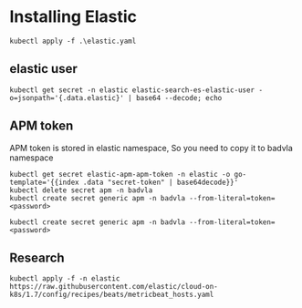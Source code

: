 # Installing Elastic
```
kubectl apply -f .\elastic.yaml
```


## elastic user
```
kubectl get secret -n elastic elastic-search-es-elastic-user -o=jsonpath='{.data.elastic}' | base64 --decode; echo
```

## APM token

APM token is stored in elastic namespace,
So you need to copy it to badvla namespace

```
kubectl get secret elastic-apm-apm-token -n elastic -o go-template='{{index .data "secret-token" | base64decode}}'
kubectl delete secret apm -n badvla
kubectl create secret generic apm -n badvla --from-literal=token=<password> 

kubectl create secret generic apm -n badvla --from-literal=token=<password> 
```


## Research
`kubectl apply -f -n elastic https://raw.githubusercontent.com/elastic/cloud-on-k8s/1.7/config/recipes/beats/metricbeat_hosts.yaml`



